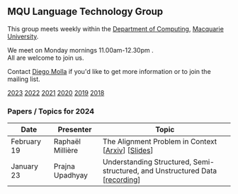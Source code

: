 
## MQU Language Technology Group


This group meets weekly within the
[Department of Computing](http://comp.mq.edu.au), [Macquarie University](https://www.mq.edu.au/).

We meet on Monday mornings 11.00am-12.30pm
.  
All are welcome to join us.

Contact [Diego Molla](http://web.science.mq.edu.au/~diego/) if you'd like to get more information or to join the mailing list. 

[2023](/2023/README.md) [2022](/2022/README.md) [2021](/2021/README.md) [2020](/2020/README.md) [2019](/2019/README.md) [2018](/2018/README.md)

### Papers / Topics for 2024

Date | Presenter | Topic
----- | --------- | -----
February 19 &nbsp;&nbsp; | Raphaël Millière | The Alignment Problem in Context [[Arxiv](https://arxiv.org/abs/2311.02147)] [[Slides](/ltg/presentations/2024-02-19%20Alignment%20Problem%20in%20Context.pptx)]
January 23 &nbsp;&nbsp; | Prajna Upadhyay | Understanding Structured, Semi-structured, and Unstructured Data [[recording](https://macquarie.zoom.us/rec/share/zb1roCW1m7iGzURS7DnsGXixIcdze0a_l-LYwnjavqkD_saMc3kSFTTghKGtI_Lq.3wrHfYqtAFzQVTKJ)]

